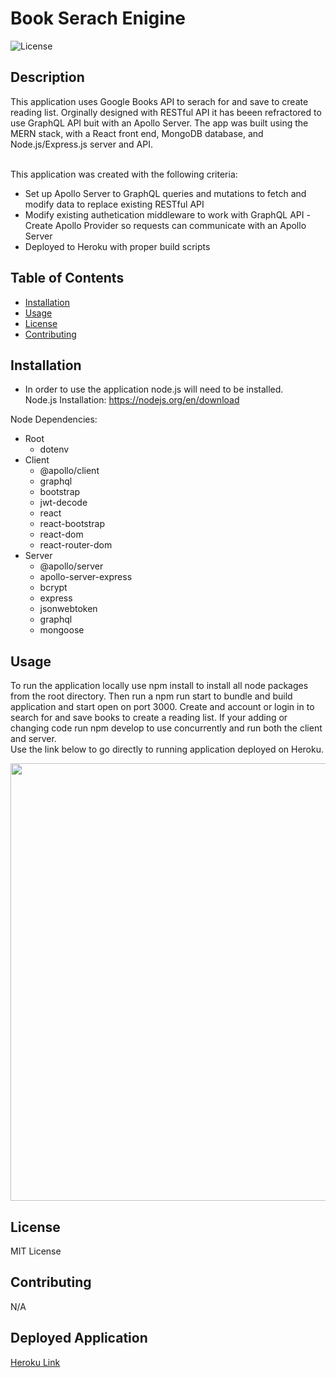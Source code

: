 # Book Serach Enigine

![License](https://img.shields.io/badge/License-MIT-blue.svg)

## Description

This application uses Google Books API to serach for and save to create reading list. Orginally designed with RESTful API it has beeen refractored to use GraphQL API buit with an Apollo Server. The app was built using the MERN stack, with a React front end, MongoDB database, and Node.js/Express.js server and API.

<br>
This application was created with the following criteria:

- Set up Apollo Server to GraphQL queries and mutations to fetch and modify data to replace existing RESTful API
- Modify existing authetication middleware to work with GraphQL API
  -Create Apollo Provider so requests can communicate with an Apollo Server
- Deployed to Heroku with proper build scripts

## Table of Contents

- [Installation](#installation)
- [Usage](#usage)
- [License](#license)
- [Contributing](#contributing)

## Installation

- In order to use the application node.js will need to be installed. <br />
  Node.js Installation: https://nodejs.org/en/download

Node Dependencies:

- Root
  - dotenv
- Client
  - @apollo/client
  - graphql
  - bootstrap
  - jwt-decode
  - react
  - react-bootstrap
  - react-dom
  - react-router-dom
- Server
  - @apollo/server
  - apollo-server-express
  - bcrypt
  - express
  - jsonwebtoken
  - graphql
  - mongoose

## Usage

To run the application locally use npm install to install all node packages from the root directory. Then run a npm run start to bundle and build application and start open on port 3000. Create and account or login in to search for and save books to create a reading list. If your adding or changing code run npm develop to use concurrently and run both the client and server. <br>
Use the link below to go directly to running application deployed on Heroku.
<br>

<!-- Fix image -->

<img src="./images/main-page.png" width='700' height='auto'><br>

## License

MIT License

## Contributing

N/A

## Deployed Application

<!-- Add new Heroku Link when deployed -->

[Heroku Link](https://frozen-meadow-91910-11d41093a8cd.herokuapp.com/)
